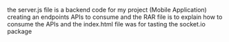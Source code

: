 the server.js file is a backend code for my project (Mobile Application)
creating an endpoints APIs to consume and the RAR file is to explain how to consume the APIs
and the index.html file was for tasting the socket.io package 
